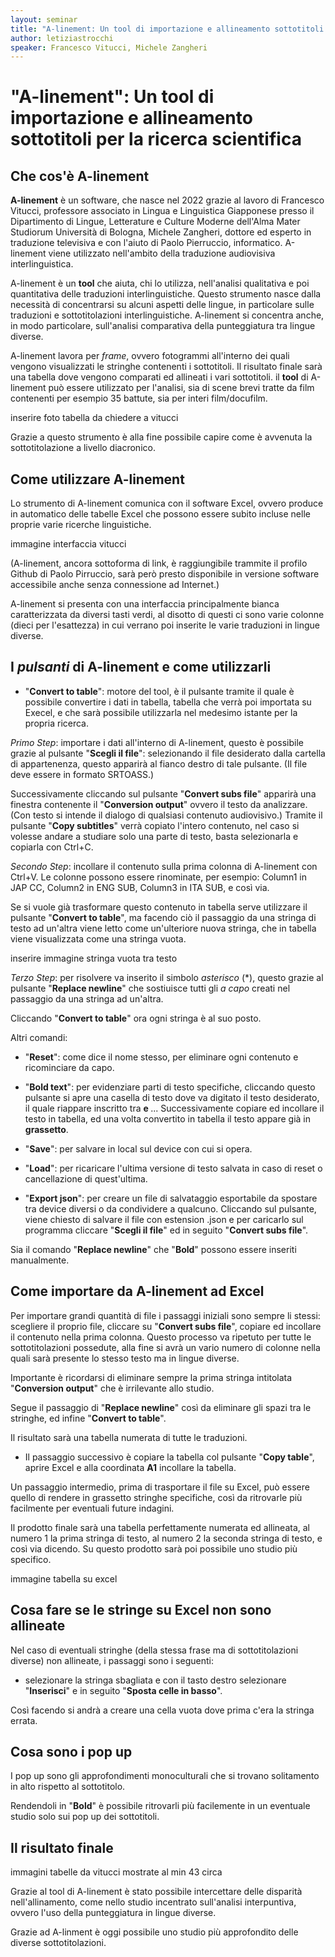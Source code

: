 ```yaml
---
layout: seminar
title: "A-linement: Un tool di importazione e allineamento sottotitoli per la ricerca scietifica"
author: letiziastrocchi
speaker: Francesco Vitucci, Michele Zangheri 
---
```


# "A-linement": Un tool di importazione e allineamento sottotitoli per la ricerca scientifica

## Che cos'è A-linement

**A-linement** è un software, che nasce nel 2022 grazie al lavoro di Francesco Vitucci, professore associato in Lingua e Linguistica Giapponese presso il Dipartimento di Lingue, Letterature e Culture Moderne dell'Alma Mater Studiorum Università di Bologna, Michele Zangheri, dottore ed esperto in traduzione televisiva e con l'aiuto di Paolo Pierruccio, informatico. A-linement viene utilizzato nell'ambito della traduzione audiovisiva interlinguistica.

A-linement è un **tool** che aiuta, chi lo utilizza, nell'analisi qualitativa e poi quantitativa delle traduzioni interlinguistiche. Questo strumento nasce dalla necessità di concentrarsi su alcuni aspetti delle lingue, in particolare sulle traduzioni e sottotitolazioni interlinguistiche. A-linement si concentra anche, in modo particolare, sull'analisi comparativa della punteggiatura tra lingue diverse.

A-linement lavora per *frame*, ovvero fotogrammi all'interno dei quali vengono visualizzati le stringhe contenenti i sottotitoli. Il risultato finale sarà una tabella dove vengono comparati ed allineati i vari sottotitoli. il **tool** di A-linement può essere  utilizzato per l'analisi, sia di scene brevi tratte da film contenenti per esempio 35 battute, sia per interi film/docufilm. 

inserire foto tabella da chiedere a vitucci

Grazie a questo strumento è alla fine possibile capire come è avvenuta la sottotitolazione a livello diacronico. 

## Come utilizzare A-linement

Lo strumento di A-linement comunica con il software Excel, ovvero produce in automatico delle tabelle Excel che possono essere subito incluse nelle proprie varie ricerche linguistiche. 

immagine interfaccia vitucci

(A-linement, ancora sottoforma di link, è raggiungibile trammite il profilo Github di Paolo Pirruccio, sarà però presto disponibile in versione software accessibile anche senza connessione ad Internet.)

A-linement si presenta con una interfaccia principalmente bianca caratterizzata da diversi tasti verdi, al disotto di questi ci sono varie colonne (dieci per l'esattezza) in cui verrano poi inserite le varie traduzioni in lingue diverse.

## I *pulsanti* di A-linement e come utilizzarli

- "**Convert to table**": motore del tool, è il pulsante tramite il quale è possibile convertire i dati in tabella, tabella che verrà poi importata su Execel, e che sarà possibile utilizzarla nel medesimo istante per la propria ricerca.

*Primo Step*:
importare i dati all'interno di A-linement, questo è possibile grazie al pulsante "**Scegli il file**": selezionando il file desiderato dalla cartella di appartenenza, questo apparirà al fianco destro di tale pulsante. (Il file deve essere in formato SRTOASS.)

  Successivamente cliccando sul pulsante "**Convert subs file**" apparirà una finestra contenente il "**Conversion output**" ovvero il testo da analizzare. (Con testo si intende il dialogo di qualsiasi contenuto audiovisivo.) Tramite il pulsante "**Copy subtitles**" verrà copiato l'intero contenuto, nel caso si volesse andare a studiare solo una parte di testo, basta selezionarla e copiarla con Ctrl+C. 

*Secondo Step*: 
incollare il contenuto sulla prima colonna di A-linement con Ctrl+V. Le colonne possono essere rinominate, per esempio: Column1 in JAP CC, Column2 in ENG SUB, Column3 in ITA SUB, e così via. 

  Se si vuole già trasformare questo contenuto in tabella serve utilizzare il pulsante "**Convert to table**", ma facendo ciò il passaggio da una stringa di testo ad un'altra viene letto come un'ulteriore nuova stringa, che in tabella viene visualizzata come una stringa vuota. 

inserire immagine stringa vuota tra testo 

*Terzo Step*: per risolvere va inserito il simbolo *asterisco* (*), questo grazie al pulsante "**Replace newline**" che sostiuisce tutti gli *a capo* creati nel passaggio da una stringa ad un'altra. 

Cliccando "**Convert to table**" ora ogni stringa è al suo posto. 

Altri comandi:

- "**Reset**": come dice il nome stesso, per eliminare ogni contenuto e ricominciare da capo. 

- "**Bold text**": per evidenziare parti di testo specifiche, cliccando questo pulsante si apre una casella di testo dove va digitato il testo desiderato, il quale riappare inscritto tra <b> e </b> ... Successivamente copiare ed incollare il testo in tabella, ed una volta convertito in tabella il testo appare già in **grassetto**. 

- "**Save**": per salvare in local sul device con cui si opera. 

- "**Load**": per ricaricare l'ultima versione di testo salvata in caso di reset o cancellazione di quest'ultima. 

- "**Export json**": per creare un file di salvataggio esportabile da spostare tra device diversi o da condividere a qualcuno. Cliccando sul pulsante, viene chiesto di salvare il file con estension .json e per caricarlo sul programma cliccare "**Scegli il file**" ed in seguito "**Convert subs file**". 

Sia il comando "**Replace newline**" che "**Bold**" possono essere inseriti manualmente. 

## Come importare da A-linement ad Excel

Per importare grandi quantità di file i passaggi iniziali sono sempre li stessi: scegliere il proprio file, cliccare su "**Convert subs file**", copiare ed incollare il contenuto nella prima colonna. Questo processo va ripetuto per tutte le sottotitolazioni possedute, alla fine si avrà un vario numero di colonne nella quali sarà presente lo stesso testo ma in lingue diverse.

Importante è ricordarsi di eliminare sempre la prima stringa intitolata "**Conversion output**" che è irrilevante allo studio.

Segue il passaggio di "**Replace newline**" così da eliminare gli spazi tra le stringhe, ed infine "**Convert to table**". 

Il risultato sarà una tabella numerata di tutte le traduzioni. 

- Il passaggio successivo è copiare la tabella col pulsante "**Copy table**", aprire Excel e alla coordinata **A1** incollare la tabella. 

Un passaggio intermedio, prima di trasportare il file su Excel, può essere quello di rendere in grassetto stringhe specifiche, così da ritrovarle più facilmente per eventuali future indagini.

Il prodotto finale sarà una tabella perfettamente numerata ed allineata, al numero 1 la prima stringa di testo, al numero 2 la seconda stringa di testo, e così via dicendo. Su questo prodotto sarà poi possibile uno studio più specifico. 

immagine tabella su excel

## Cosa fare se le stringe su Excel non sono allineate 

Nel caso di eventuali stringhe (della stessa frase ma di sottotitolazioni diverse) non allineate, i passaggi sono i seguenti: 

- selezionare la stringa sbagliata e con il tasto destro selezionare "**Inserisci**" e in seguito "**Sposta celle in basso**". 

Così facendo si andrà a creare una cella vuota dove prima c'era la stringa errata. 

## Cosa sono i pop up 

I pop up sono gli approfondimenti monoculturali che si trovano solitamento in alto rispetto al sottotitolo. 

Rendendoli in "**Bold**" è possibile ritrovarli più facilemente in un eventuale studio solo sui pop up dei sottotitoli. 

## Il risultato finale

immagini tabelle da vitucci mostrate al min 43 circa

Grazie al tool di A-linement è stato possibile intercettare delle disparità nell'allinamento, come nello studio incentrato sull'analisi interpuntiva, ovvero l'uso della punteggiatura in lingue diverse. 

Grazie ad A-linment è oggi possibile uno studio più approfondito delle diverse sottotitolazioni. 